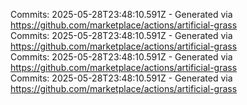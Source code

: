 Commits: 2025-05-28T23:48:10.591Z - Generated via https://github.com/marketplace/actions/artificial-grass
<br>
Commits: 2025-05-28T23:48:10.591Z - Generated via https://github.com/marketplace/actions/artificial-grass
<br>
Commits: 2025-05-28T23:48:10.591Z - Generated via https://github.com/marketplace/actions/artificial-grass
<br>
Commits: 2025-05-28T23:48:10.591Z - Generated via https://github.com/marketplace/actions/artificial-grass
<br>
